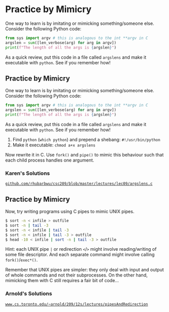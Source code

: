 # Practice by Mimicry

One way to learn is by imitating or mimicking something/someone else. Consider the following Python code:

```py
from sys import argv # this is analogous to the int **argv in C
argslen = sum([len_verbose(arg) for arg in argv])
print(f"The length of all the args is {argslen}")
```

As a quick review, put this code in a file called `argslens` and make it executable with `python`. See if you remember how!

## Practice by Mimicry

One way to learn is by imitating or mimicking something/someone else. Consider the following Python code:

```py
from sys import argv # this is analogous to the int **argv in C
argslen = sum([len_verbose(arg) for arg in argv])
print(f"The length of all the args is {argslen}")
```

As a quick review, put this code in a file called `argslens` and make it executable with `python`. See if you remember how!

1. Find `python` (`which python`) and prepend a shebang: `#!/usr/bin/python`
2. Make it executable: `chmod a+x argslens`

Now rewrite it in C. Use `fork()` and `pipe()` to mimic this behaviour such that each child process handles one argument.

### Karen's Solutions

[`github.com/rhubarbwu/csc209/blob/master/lectures/lec09/argslens.c`](https://github.com/rhubarbwu/csc209/blob/master/lectures/lec09/argslens.c)

## Practice by Mimicry

Now, try writing programs using C pipes to mimic UNIX pipes.

```sh
$ sort -n < infile > outfile
$ sort -n | tail -3
$ sort -n < infile | tail -3
$ sort -n < infile | tail -3 > outfile
$ head -10 < infile | sort -n | tail -3 > outfile
```

Hint: each UNIX pipe `|` or redirection `<`/`>` might involve reading/writing of some file descriptor. And each separate command might involve calling `fork()`/`exec*()`.

Remember that UNIX pipes are simpler: they only deal with input and output of whole commands and not their subprocesses. On the other hand, mimicking them with C still requires a fair bit of code...

### Arnold's Solutions

[`www.cs.toronto.edu/~arnold/209/12s/lectures/pipesAndRedirection`](http://www.cs.toronto.edu/~arnold/209/12s/lectures/pipesAndRedirection/index.html)
